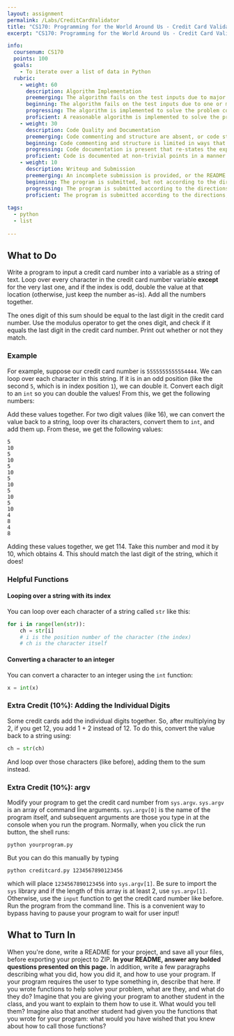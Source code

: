 ```yaml
---
layout: assignment
permalink: /Labs/CreditCardValidator
title: "CS170: Programming for the World Around Us - Credit Card Validator"
excerpt: "CS170: Programming for the World Around Us - Credit Card Validator"

info:
  coursenum: CS170
  points: 100
  goals:
    - To iterate over a list of data in Python
  rubric:
    - weight: 60
      description: Algorithm Implementation
      preemerging: The algorithm fails on the test inputs due to major issues, or the program fails to compile and/or run
      beginning: The algorithm fails on the test inputs due to one or more minor issues
      progressing: The algorithm is implemented to solve the problem correctly according to given test inputs, but would fail if executed in a general case due to a minor issue or omission in the algorithm design or implementation
      proficient: A reasonable algorithm is implemented to solve the problem which correctly solves the problem according to the given test inputs, and would be reasonably expected to solve the problem in the general case
    - weight: 30
      description: Code Quality and Documentation
      preemerging: Code commenting and structure are absent, or code structure departs significantly from best practice, and/or the code departs significantly from the style guide
      beginning: Code commenting and structure is limited in ways that reduce the readability of the program, and/or there are minor departures from the style guide
      progressing: Code documentation is present that re-states the explicit code definitions, and/or code is written that mostly adheres to the style guide
      proficient: Code is documented at non-trivial points in a manner that enhances the readability of the program, and code is written according to the style guide
    - weight: 10
      description: Writeup and Submission
      preemerging: An incomplete submission is provided, or the README file submitted is blank
      beginning: The program is submitted, but not according to the directions in one or more ways (for example, because it is lacking a readme writeup or missing answers to written questions)
      progressing: The program is submitted according to the directions with a minor omission or correction needed, including a readme writeup describing the solution and answering nearly all questions posed in the instructions
      proficient: The program is submitted according to the directions, including a readme writeup describing the solution and answering all questions posed in the instructions
    
tags:
  - python
  - list
  
---
```


## What to Do
Write a program to input a credit card number into a variable as a string of text.  Loop over every character in the credit card number variable **except** for the very last one, and if the index is odd, double the value at that location (otherwise, just keep the number as-is).  Add all the numbers together.

The ones digit of this sum should be equal to the last digit in the credit card number.  Use the modulus operator to get the ones digit, and check if it equals the last digit in the credit card number.  Print out whether or not they match.

### Example

For example, suppose our credit card number is `5555555555554444`.  We can loop over each character in this string.  If it is in an odd position (like the second `5`, which is in index position `1`), we can double it.  Convert each digit to an `int` so you can double the values!  From this, we get the following numbers:

Add these values together.  For two digit values (like 16), we can convert the value back to a string, loop over its characters, convert them to `int`, and add them up.  From these, we get the following values:

```
5
10
5 
10
5
10
5 
10
5
10
5 
10
4
8
4
8
```

Adding these values together, we get 114.  Take this number and mod it by 10, which obtains 4.  This should match the last digit of the string, which it does!

### Helpful Functions

#### Looping over a string with its index

You can loop over each character of a string called `str` like this:

```python
for i in range(len(str)):
    ch = str[i]
    # i is the position number of the character (the index)
    # ch is the character itself
```

#### Converting a character to an integer

You can convert a character to an integer using the `int` function:

```python
x = int(x)
```

### Extra Credit (10%): Adding the Individual Digits
Some credit cards add the individual digits together.  So, after multiplying by 2, if you get 12, you add 1 + 2 instead of 12.  To do this, convert the value back to a string using:

```python
ch = str(ch)
```

And loop over those characters (like before), adding them to the sum instead.

### Extra Credit (10%): argv
Modify your program to get the credit card number from `sys.argv`.  `sys.argv` is an array of command line arguments.  `sys.argv[0]` is the name of the program itself, and subsequent arguments are those you type in at the console when you run the program.  Normally, when you click the run button, the shell runs:

`python yourprogram.py`

But you can do this manually by typing

`python creditcard.py 1234567890123456`

which will place `1234567890123456` into `sys.argv[1]`.  Be sure to import the `sys` library and if the length of this array is at least 2, use `sys.argv[1]`.  Otherwise, use the `input` function to get the credit card number like before.  Run the program from the command line.  This is a convenient way to bypass having to pause your program to wait for user input!

## What to Turn In

When you're done, write a README for your project, and save all your files, before exporting your project to ZIP.  **In your README, answer any bolded questions presented on this page.**  In addition, write a few paragraphs describing what you did, how you did it, and how to use your program.  If your program requires the user to type something in, describe that here.  If you wrote functions to help solve your problem, what are they, and what do they do?  Imagine that you are giving your program to another student in the class, and you want to explain to them how to use it.  What would you tell them?  Imagine also that another student had given you the functions that you wrote for your program: what would you have wished that you knew about how to call those functions?
